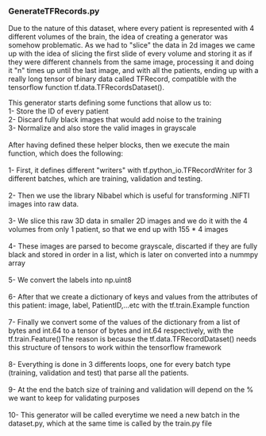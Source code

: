 ### GenerateTFRecords.py
Due to the nature of this dataset, where every patient is represented with 4 different volumes of the brain, the idea of creating a generator was somehow problematic. As we had to "slice" the data in 2d images we came up with the idea of slicing the first slide of every volume and storing it as if they were different channels from the same image, processing it and doing it "n" times up until the last image, and with all the patients, ending up with a really long tensor of binary data called TFRecord, compatible with the tensorflow function tf.data.TFRecordsDataset(). 

This generator starts defining some functions that allow us to:<br />
1- Store the ID of every patient<br />
2- Discard fully black images that would add noise to the training<br />
3- Normalize and also store the valid images in grayscale<br />
<br />
After having defined these helper blocks, then we execute the main function, which does the following:
<br /><br />
1- First, it defines different "writers" with tf.python_io.TFRecordWriter for 3 different batches, which are training, validation and testing.<br /><br />
2- Then we use the library Nibabel which is useful for transforming .NIFTI images into raw data.<br /><br />
3- We slice this raw 3D data in smaller 2D images and we do it with the 4 volumes from only 1 patient, so that we end up with 155 * 4 images<br /><br />
4- These images are parsed to become grayscale, discarted if they are fully black and stored in order in a list, which is later on converted into a nummpy array<br /><br />
5- We convert the labels into np.uint8<br /><br />
6- After that we create a dictionary of keys and values from the attributes of this patient: image, label, PatientID,...etc with the tf.train.Example function<br /><br />
7- Finally we convert some of the values of the dictionary from a list of bytes and int.64 to a tensor of bytes and int.64 respectively, with the tf.train.Feature()The reason is because the tf.data.TFRecordDataset() needs this structure of tensors to work within the tensorflow framework<br /><br />
8- Everything is done in 3 differents loops, one for every batch type (training, validation and test) that parse all the patients.<br /><br />
9- At the end the batch size of training and validation will depend on the % we want to keep for validating purposes<br /><br />
10- This generator will be called everytime we need a new batch in the dataset.py, which at the same time is called by the train.py file
